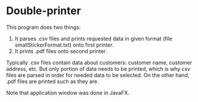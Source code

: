 # Double-printer
This program does two things:
1. It parses .csv files and prints requested data in given format (file smallStickerFormat.txt) onto first printer.
2. It prints .pdf files onto second printer.

Typically .csv files contain data about customers: customer name, customer address, etc.
But only portion of data needs to be printed, which is why csv files are parsed in order for needed data to be selected.
On the other hand, .pdf files are printed such as they are.

Note that application window was done in JavaFX.
